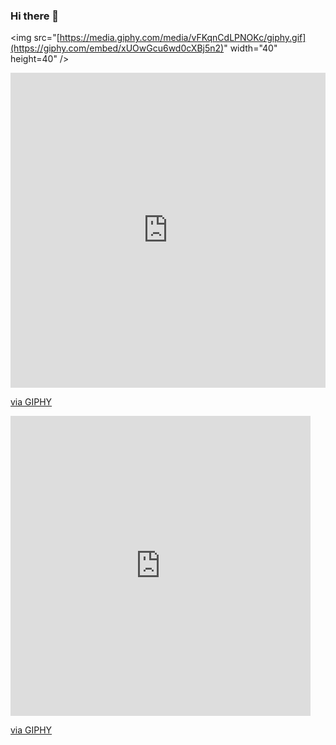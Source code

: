 ### Hi there 👋

<img src="[https://media.giphy.com/media/vFKqnCdLPNOKc/giphy.gif](https://giphy.com/embed/xUOwGcu6wd0cXBj5n2)" width="40" height=40" />

<div style="width:100%;height:0;padding-bottom:100%;position:relative;"><iframe src="https://giphy.com/embed/xUOwGcu6wd0cXBj5n2" width="100%" height="100%" style="position:absolute" frameBorder="0" class="giphy-embed" allowFullScreen></iframe></div><p><a href="https://giphy.com/gifs/kawaii-vaporwave-seapunk-xUOwGcu6wd0cXBj5n2">via GIPHY</a></p>

<iframe src="https://giphy.com/embed/xUOwGcu6wd0cXBj5n2" width="480" height="480" frameBorder="0" class="giphy-embed" allowFullScreen></iframe><p><a href="https://giphy.com/gifs/kawaii-vaporwave-seapunk-xUOwGcu6wd0cXBj5n2">via GIPHY</a></p>

<!--

- 🔭 I’m currently working on ...
- 🌱 I’m currently learning ...
- 👯 I’m looking to collaborate on ...
- 🤔 I’m looking for help with ...
- 💬 Ask me about ...
- 📫 How to reach me: ...
- 😄 Pronouns: ...
- ⚡ Fun fact: ...
-->
